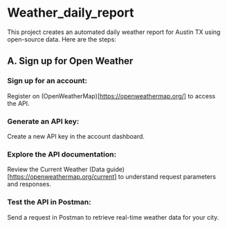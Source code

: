 # Weather_daily_report
This project creates an automated daily weather report for Austin TX using open-source data. Here are the steps:

## A. Sign up for Open Weather
### Sign up for an account:
Register on (OpenWeatherMap)[https://openweathermap.org/] to access the API.

### Generate an API key:
Create a new API key in the account dashboard.

### Explore the API documentation:
Review the Current Weather (Data guide)[https://openweathermap.org/current] to understand request parameters and responses.

### Test the API in Postman:
Send a request in Postman to retrieve real-time weather data for your city.
